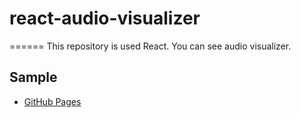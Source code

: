 # react-audio-visualizer
======
This repository is used React.
You can see audio visualizer.

## Sample
- [GitHub Pages](https://djentman.github.io/react-audio-visualizer/)
